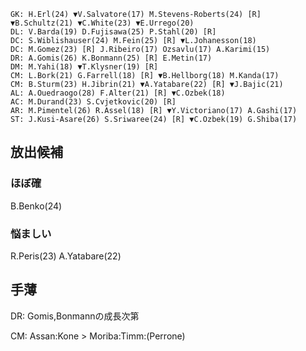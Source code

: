 ```
GK: H.Erl(24) ▼V.Salvatore(17) M.Stevens-Roberts(24) [R] ▼B.Schultz(21) ▼C.White(23) ▼E.Urrego(20)
DL: V.Barda(19) D.Fujisawa(25) P.Stahl(20) [R] 
DC: S.Wiblishauser(24) M.Fein(25) [R] ▼L.Johanesson(18)
DC: M.Gomez(23) [R] J.Ribeiro(17) Ozsavlu(17) A.Karimi(15)
DR: A.Gomis(26) K.Bonmann(25) [R] E.Metin(17)
DM: M.Yahi(18) ▼T.Klysner(19) [R]
CM: L.Bork(21) G.Farrell(18) [R] ▼B.Hellborg(18) M.Kanda(17)
CM: B.Sturm(23) H.Jibrin(21) ▼A.Yatabare(22) [R] ▼J.Bajic(21) 
AL: A.Ouedraogo(28) F.Alter(21) [R] ▼C.Ozbek(18)
AC: M.Durand(23) S.Cvjetkovic(20) [R]  
AR: M.Pimentel(26) R.Assel(18) [R] ▼Y.Victoriano(17) A.Gashi(17)
ST: J.Kusi-Asare(26) S.Sriwaree(24) [R] ▼C.Ozbek(19) G.Shiba(17)
```

## 放出候補
### ほぼ確
B.Benko(24)

### 悩ましい
R.Peris(23)
A.Yatabare(22)

## 手薄
DR: Gomis,Bonmannの成長次第

CM: Assan:Kone > Moriba:Timm:(Perrone)  
